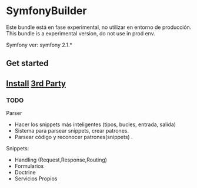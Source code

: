 SymfonyBuilder
==============
Este bundle está en fase experimental, no utilizar en entorno de producción.
This bundle is a experimental version, do not use in prod env. 

Symfony ver: symfony 2.1.*

Get started
-------------
[Install](https://github.com/zeopix/SymfonyBuilder/blob/master/Resources/doc/install.md)
[3rd Party](https://github.com/zeopix/SymfonyBuilder/blob/master/Resources/doc/3rdparty.md)
-------------


### TODO

Parser
- Hacer los snippets más inteligentes (tipos, bucles, entrada, salida)
- Sistema para parsear snippets, crear patrones.
- Parsear código y reconocer patrones(snippets) . 

Snippets:
- Handling (Request,Response,Routing)
- Formularios
- Doctrine
- Servicios Propios